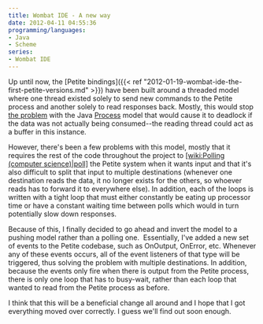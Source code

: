 ```yaml
---
title: Wombat IDE - A new way
date: 2012-04-11 04:55:36
programming/languages:
- Java
- Scheme
series:
- Wombat IDE
---
```

Up until now, the [Petite bindings]({{< ref "2012-01-19-wombat-ide-the-first-petite-versions.md" >}}) have been built around a threaded model where one thread existed solely to send new commands to the Petite process and another solely to read responses back. Mostly, this would stop <a title="Five Common java.lang.Process pitfalls" href="http://kylecartmell.com/?p=9">the problem</a> with the Java <a title="Java Process API" href="http://docs.oracle.com/javase/1.4.2/docs/api/java/lang/Process.html">Process</a> model that would cause it to deadlock if the data was not actually being consumed--the reading thread could act as a buffer in this instance.

<!--more-->

However, there's been a few problems with this model, mostly that it requires the rest of the code throughout the project to [[wiki:Polling (computer science)|poll]]() the Petite system when it wants input and that it's also difficult to split that input to multiple destinations (whenever one destination reads the data, it no longer exists for the others, so whoever reads has to forward it to everywhere else). In addition, each of the loops is written with a tight loop that must either constantly be eating up processor time or have a constant waiting time between polls which would in turn potentially slow down responses.

Because of this, I finally decided to go ahead and invert the model to a pushing model rather than a polling one.  Essentially, I've added a new set of events to the Petite codebase, such as OnOutput, OnError, etc. Whenever any of these events occurs, all of the event listeners of that type will be triggered, thus solving the problem with multiple destinations. In addition, because the events only fire when there is output from the Petite process, there is only one loop that has to busy-wait, rather than each loop that wanted to read from the Petite process as before.

I think that this will be a beneficial change all around and I hope that I got everything moved over correctly. I guess we'll find out soon enough.